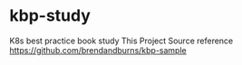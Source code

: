 # kbp-study
K8s best practice book study
This Project Source reference
https://github.com/brendandburns/kbp-sample

